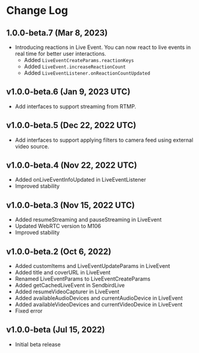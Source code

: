 # Change Log

## 1.0.0-beta.7 (Mar 8, 2023)
- Introducing reactions in Live Event. You can now react to live events in real time for better user interactions. 
    - Added `LiveEventCreateParams.reactionKeys`
    - Added `LiveEvent.increaseReactionCount`
    - Added `LiveEventListener.onReactionCountUpdated`
    
## v1.0.0-beta.6 (Jan 9, 2023 UTC)
- Add interfaces to support streaming from RTMP.

## v1.0.0-beta.5 (Dec 22, 2022 UTC)
- Add interfaces to support applying filters to camera feed using external video source.

## v1.0.0-beta.4 (Nov 22, 2022 UTC)
- Added onLiveEventInfoUpdated in LiveEventListener
- Improved stability

## v1.0.0-beta.3 (Nov 15, 2022 UTC)
- Added resumeStreaming and pauseStreaming in LiveEvent
- Updated WebRTC version to M106
- Improved stability

## v1.0.0-beta.2 (Oct 6, 2022)
- Added customItems and LiveEventUpdateParams in LiveEvent
- Added title and coverURL in LiveEvent
- Renamed LiveEventParams to LiveEventCreateParams
- Added getCachedLiveEvent in SendbirdLive
- Added resumeVideoCapturer in LiveEvent
- Added availableAudioDevices and currentAudioDevice in LiveEvent
- Added availableVideoDevices and currentVideoDevice in LiveEvent
- Fixed error

## v1.0.0-beta (Jul 15, 2022)
- Initial beta release

